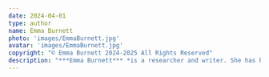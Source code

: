 ```yaml
---
date: 2024-04-01
type: author
name: Emma Burnett
photo: 'images/EmmaBurnett.jpg'
avatar: 'images/EmmaBurnett.jpg'
copyright: "© Emma Burnett 2024-2025 All Rights Reserved"
description: "***Emma Burnett*** *is a researcher and writer. She has had stories in* Nature:Futures, Mythaxis, Northern Gravy, Apex, Radon, Utopia, MetaStellar, Milk Candy Review, Roi Fainéant, JAKE, *and more. You can find her on* [Twitter](https://twitter.com/slashnburnett), [Bluesky](https://bsky.app/profile/slashnburnett.bsky.social), *and at* [emmaburnett.uk](http://emmaburnett.uk/)."
---
```

